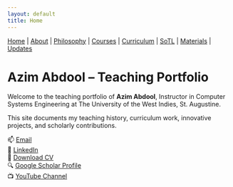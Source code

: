 ```yaml
---
layout: default
title: Home
---
```


<div class="navbar">
  <a href="index" class="active">Home</a> |
  <a href="about">About</a> |
  <a href="philosophy">Philosophy</a> |
  <a href="courses">Courses</a> |
  <a href="curriculum">Curriculum</a> |
  <a href="sotl">SoTL</a> |
  <a href="materials">Materials</a> |
  <a href="changelog">Updates</a>
</div>


# Azim Abdool – Teaching Portfolio

Welcome to the teaching portfolio of **Azim Abdool**, Instructor in Computer Systems Engineering at The University of the West Indies, St. Augustine.

This site documents my teaching history, curriculum work, innovative projects, and scholarly contributions.

📫 [Email](mailto:azim.abdool@uwi.edu)  
🔗 [LinkedIn](http://tt.linkedin.com/pub/azim-abdool/21/968/931/)  
📄 [Download CV](Azim_CV_May25.pdf)  
🔍 [Google Scholar Profile](https://scholar.google.com/citations?user=m_Ouj0IAAAAJ&hl=en)  
📺 [YouTube Channel](https://www.youtube.com/@azimabdool)
